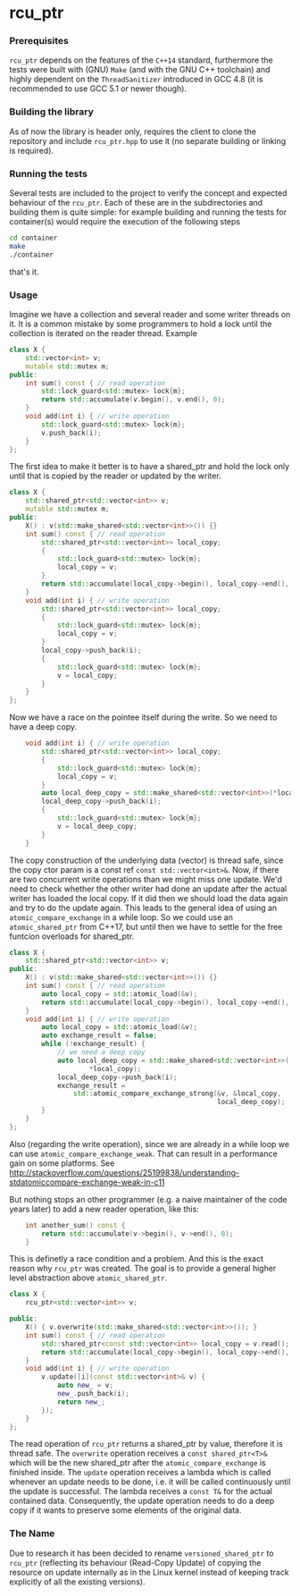 # rcu_ptr

### Prerequisites

`rcu_ptr` depends on the features of the `C++14` standard, furthermore the tests were built with (GNU) `Make` (and with the GNU C++ toolchain) and highly dependent on the `ThreadSanitizer` introduced in GCC 4.8 (it is recommended to use GCC 5.1 or newer though).

### Building the library

As of now the library is header only, requires the client to clone the repository and include `rcu_ptr.hpp` to use it (no separate building or linking is required).

### Running the tests

Several tests are included to the project to verify the concept and expected behaviour of the `rcu_ptr`. Each of these are in the subdirectories and building them is quite simple:
for example building and running the tests for container(s) would require the execution of the following steps
```bash
cd container
make
./container
```
that's it.


### Usage

Imagine we have a collection and several reader and some writer threads on it.
It is a common mistake by some programmers to hold a lock until the collection is iterated on the reader thread.
Example

```c++
class X {
    std::vector<int> v;
    mutable std::mutex m;
public:
    int sum() const { // read operation
        std::lock_guard<std::mutex> lock{m};
        return std::accumulate(v.begin(), v.end(), 0);
    }
    void add(int i) { // write operation
        std::lock_guard<std::mutex> lock{m};
        v.push_back(i);
    }
};
```

The first idea to make it better is to have a shared_ptr and hold the lock only until that is copied by the reader or updated by the writer.
```c++
class X {
    std::shared_ptr<std::vector<int>> v;
    mutable std::mutex m;
public:
    X() : v(std::make_shared<std::vector<int>>()) {}
    int sum() const { // read operation
        std::shared_ptr<std::vector<int>> local_copy;
        {
            std::lock_guard<std::mutex> lock{m};
            local_copy = v;
        }
        return std::accumulate(local_copy->begin(), local_copy->end(), 0);
    }
    void add(int i) { // write operation
        std::shared_ptr<std::vector<int>> local_copy;
        {
            std::lock_guard<std::mutex> lock{m};
            local_copy = v;
        }
        local_copy->push_back(i);
        {
            std::lock_guard<std::mutex> lock{m};
            v = local_copy;
        }
    }
};
```
Now we have a race on the pointee itself during the write.
So we need to have a deep copy.
```c++
    void add(int i) { // write operation
        std::shared_ptr<std::vector<int>> local_copy;
        {
            std::lock_guard<std::mutex> lock{m};
            local_copy = v;
        }
        auto local_deep_copy = std::make_shared<std::vector<int>>(*local_copy);
        local_deep_copy->push_back(i);
        {
            std::lock_guard<std::mutex> lock{m};
            v = local_deep_copy;
        }
    }
```
The copy construction of the underlying data (vector<int>) is thread safe, since the copy ctor param is a const ref `const std::vector<int>&`.
Now, if there are two concurrent write operations than we might miss one update.
We'd need to check whether the other writer had done an update after the actual writer has loaded the local copy.
If it did then we should load the data again and try to do the update again.
This leads to the general idea of using an `atomic_compare_exchange` in a while loop.
So we could use an `atomic_shared_ptr` from C++17, but until then we have to settle for the free funtcion overloads for shared_ptr.
  
```c++
class X {
    std::shared_ptr<std::vector<int>> v;
public:
    X() : v(std::make_shared<std::vector<int>>()) {}
    int sum() const { // read operation
        auto local_copy = std::atomic_load(&v);
        return std::accumulate(local_copy->begin(), local_copy->end(), 0);
    }
    void add(int i) { // write operation
        auto local_copy = std::atomic_load(&v);
        auto exchange_result = false;
        while (!exchange_result) {
            // we need a deep copy
            auto local_deep_copy = std::make_shared<std::vector<int>>(
                    *local_copy);
            local_deep_copy->push_back(i);
            exchange_result =
                std::atomic_compare_exchange_strong(&v, &local_copy,
                                                    local_deep_copy);
        }
    }
};
```

Also (regarding the write operation), since we are already in a while loop we can use `atomic_compare_exchange_weak`.
That can result in a performance gain on some platforms.
See http://stackoverflow.com/questions/25199838/understanding-stdatomiccompare-exchange-weak-in-c11

But nothing stops an other programmer (e.g. a naive maintainer of the code years later) to add a new reader operation, like this:
```c++
    int another_sum() const {
        return std::accumulate(v->begin(), v->end(), 0);
    }
```
This is definetly a race condition and a problem. 
And this is the exact reason why `rcu_ptr` was created.
The goal is to provide a general higher level abstraction above `atomic_shared_ptr`.

```c++
class X {
    rcu_ptr<std::vector<int>> v;

public:
    X() { v.overwrite(std::make_shared<std::vector<int>>()); }
    int sum() const { // read operation
        std::shared_ptr<const std::vector<int>> local_copy = v.read();
        return std::accumulate(local_copy->begin(), local_copy->end(), 0);
    }
    void add(int i) { // write operation
        v.update([i](const std::vector<int>& v) {
            auto new_ = v;
            new_.push_back(i);
            return new_;
        });
    }
};
```
The read operation of `rcu_ptr` returns a shared_ptr<const T> by value, therefore it is thread safe.
The `overwrite` operation receives a `const shared_ptr<T>&` which will be the new shared_ptr after the `atomic_compare_exchange` is finished inside.
The `update` operation receives a lambda which is called whenever an update needs to be done, i.e. it will be called continuously until the update is successful.
The lambda receives a `const T&` for the actual contained data.
Consequently, the update operation needs to do a deep copy if it wants to preserve some elements of the original data.

### The Name

Due to research it has been decided to rename `versioned_shared_ptr` to `rcu_ptr` (reflecting its behaviour (Read-Copy Update) of copying the resource on update internally as in the Linux kernel instead of 
keeping track explicitly of all the existing versions). 

